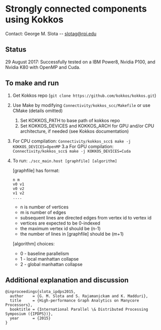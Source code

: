 # Strongly connected components using Kokkos

Contact: George M. Slota -- slotag@rpi.edu

## Status

29 August 2017: 
Successfully tested on a IBM Power8, Nvidia P100, and Nvidia K80 with OpenMP and Cuda.

## To make and run

1. Get Kokkos repo (`git clone https://github.com/kokkos/kokkos.git`)

2. Use Make by modifying `Connectivity/kokkos_scc/Makefile` or use CMake (details omitted)
    1. Set KOKKOS_PATH to base path of kokkos repo
    2. Set KOKKOS_DEVICES and KOKKOS_ARCH for GPU and/or CPU architecture, if needed (see Kokkos documentation)

3. For CPU compilation: `Connectivity/kokkos_scc$ make -j KOKKOS_DEVICES=OpenMP`
3.a For GPU compilation: `Connectivity/kokkos_scc$ make -j KOKKOS_DEVICES=Cuda`

4. To run: `./scc_main.host [graphfile] [algorithm]`

    [graphfile] has format:
    ```
    n m
    v0 v1
    v0 v2
    v1 v2
    ....
    ```

    * n is number of vertices
    * m is number of edges
    * subsequent lines are directed edges from vertex id to vertex id
    * vertices are expected to be 0-indexed
    * the maximum vertex id should be (n-1)
    * the number of lines in [graphfile] should be (m+1)

    [algorithm] choices:
    * 0 - baseline parallelism
    * 1 - local manhattan collapse
    * 2 - global manhattan collapse

## Additional explanation and discussion 

```
@inproceedings{slota_ipdps2015,
  author    = {G. M. Slota and S. Rajamanickam and K. Madduri},
  title     = {High-performance Graph Analytics on Manycore Processors},
  booktitle = {International Parallel \& Distributed Processing Symposium ({IPDPS})},
  year      = {2015}
}
```
